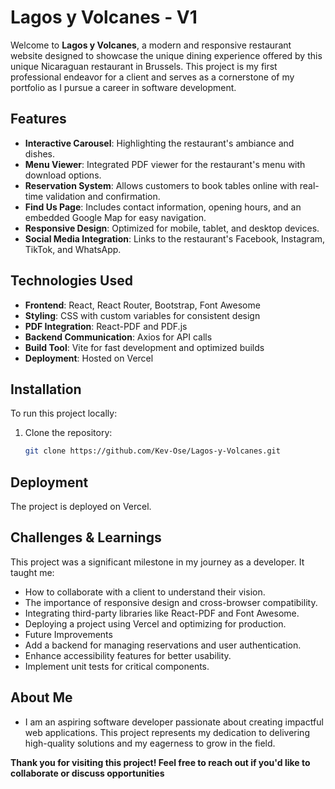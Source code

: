 # Lagos y Volcanes - V1

Welcome to **Lagos y Volcanes**, a modern and responsive restaurant website designed to showcase the unique dining experience offered by this unique Nicaraguan restaurant in Brussels. This project is my first professional endeavor for a client and serves as a cornerstone of my portfolio as I pursue a career in software development.

## Features

- **Interactive Carousel**: Highlighting the restaurant's ambiance and dishes.
- **Menu Viewer**: Integrated PDF viewer for the restaurant's menu with download options.
- **Reservation System**: Allows customers to book tables online with real-time validation and confirmation.
- **Find Us Page**: Includes contact information, opening hours, and an embedded Google Map for easy navigation.
- **Responsive Design**: Optimized for mobile, tablet, and desktop devices.
- **Social Media Integration**: Links to the restaurant's Facebook, Instagram, TikTok, and WhatsApp.

## Technologies Used

- **Frontend**: React, React Router, Bootstrap, Font Awesome
- **Styling**: CSS with custom variables for consistent design
- **PDF Integration**: React-PDF and PDF.js
- **Backend Communication**: Axios for API calls
- **Build Tool**: Vite for fast development and optimized builds
- **Deployment**: Hosted on Vercel

## Installation

To run this project locally:

1. Clone the repository:
   ```sh
   git clone https://github.com/Kev-Ose/Lagos-y-Volcanes.git

## Deployment
The project is deployed on Vercel.

## Challenges & Learnings
This project was a significant milestone in my journey as a developer. It taught me:

- How to collaborate with a client to understand their vision.
- The importance of responsive design and cross-browser compatibility.
- Integrating third-party libraries like React-PDF and Font Awesome.
- Deploying a project using Vercel and optimizing for production.
- Future Improvements
- Add a backend for managing reservations and user authentication.
- Enhance accessibility features for better usability.
- Implement unit tests for critical components.

## About Me
- I am an aspiring software developer passionate about creating impactful web applications. This project represents my dedication to delivering high-quality solutions and my eagerness to grow in the field.

**Thank you for visiting this project! Feel free to reach out if you'd like to collaborate or discuss opportunities**
